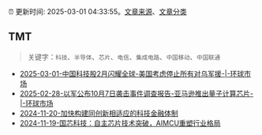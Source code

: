 :alarm_clock: 更新时间: 2025-03-01 04:33:55。[文章来源](/README.md)、[文章分类](/TAGS.md)

## TMT


> 关键字：`科技`、`半导体`、`芯片`、`电信`、`集成电路`、`中国移动`、`中国联通`



- [2025-03-01-中国科技股2月闪耀全球-美国考虑停止所有对乌军援-|-环球市场](https://www.cls.cn/detail/1958172) 
- [2025-02-28-以军公布10月7日袭击事件调查报告-亚马逊推出量子计算芯片-|-环球市场](https://www.cls.cn/detail/1956830) 
- [2024-11-20-加快构建同创新相适应的科技金融体制](https://xueqiu.com/9193403816/313561745) 
- [2024-11-19-国芯科技：自主芯片技术突破，AIMCU重塑行业格局](https://xueqiu.com/8151841495/313402043) 
